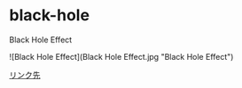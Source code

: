 # black-hole
Black Hole Effect

![Black Hole Effect](Black Hole Effect.jpg "Black Hole Effect")







 [リンク先](https://url.html)
